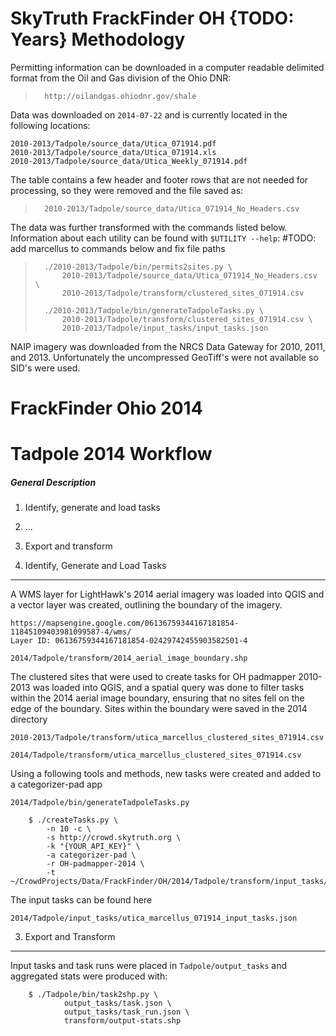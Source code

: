 SkyTruth FrackFinder OH {TODO: Years} Methodology
=================================================


Permitting information can be downloaded in a computer readable delimited
format from the Oil and Gas division of the Ohio DNR:

>       http://oilandgas.ohiodnr.gov/shale

Data was downloaded on `2014-07-22` and is currently located in the following
locations:

    2010-2013/Tadpole/source_data/Utica_071914.pdf
    2010-2013/Tadpole/source_data/Utica_071914.xls
    2010-2013/Tadpole/source_data/Utica_Weekly_071914.pdf

The table contains a few header and footer rows that are not needed for
processing, so they were removed and the file saved as:

>       2010-2013/Tadpole/source_data/Utica_071914_No_Headers.csv

The data was further transformed with the commands listed below.  Information
about each utility can be found with `$UTILITY --help`:
\#TODO: add marcellus to commands below and fix file paths

>       ./2010-2013/Tadpole/bin/permits2sites.py \
>           2010-2013/Tadpole/source_data/Utica_071914_No_Headers.csv \
>           2010-2013/Tadpole/transform/clustered_sites_071914.csv
>
>       ./2010-2013/Tadpole/bin/generateTadpoleTasks.py \
>           2010-2013/Tadpole/transform/clustered_sites_071914.csv \
>           2010-2013/Tadpole/input_tasks/input_tasks.json

NAIP imagery was downloaded from the NRCS Data Gateway for 2010, 2011, and 2013.
Unfortunately the uncompressed GeoTiff's were not available so SID's were used.




FrackFinder Ohio 2014
=====================



Tadpole 2014 Workflow
=====================

##### General Description #####

1. Identify, generate and load tasks
2. ...
3. Export and transform


1. Identify, Generate and Load Tasks
------------------------------------

A WMS layer for LightHawk's 2014 aerial imagery was loaded into QGIS and a vector layer was created, outlining the boundary of the imagery.

	https://mapsengine.google.com/06136759344167181854-11845109403981099587-4/wms/
	Layer ID: 06136759344167181854-02429742455903582501-4

	2014/Tadpole/transform/2014_aerial_image_boundary.shp

The clustered sites that were used to create tasks for OH padmapper 2010-2013 was loaded into QGIS,  and a spatial query was done to filter tasks within the 2014 aerial image boundary, ensuring that no sites fell on the edge of the boundary. Sites within the boundary were saved in the 2014 directory

	
	2010-2013/Tadpole/transform/utica_marcellus_clustered_sites_071914.csv

	2014/Tadpole/transform/utica_marcellus_clustered_sites_071914.csv

Using a following tools and methods, new tasks were created and added to a categorizer-pad app 

	2014/Tadpole/bin/generateTadpoleTasks.py

        $ ./createTasks.py \
            -n 10 -c \
            -s http://crowd.skytruth.org \ 
            -k "{YOUR_API_KEY}" \
            -a categorizer-pad \
            -r OH-padmapper-2014 \
            -t ~/CrowdProjects/Data/FrackFinder/OH/2014/Tadpole/transform/input_tasks/utica_marcellus_071914_input_tasks.json

The input tasks can be found here

	2014/Tadpole/input_tasks/utica_marcellus_071914_input_tasks.json


3. Export and Transform
-----------------------

Input tasks and task runs were placed in `Tadpole/output_tasks` and aggregated stats were produced with:

        $ ./Tadpole/bin/task2shp.py \
                output_tasks/task.json \
                output_tasks/task_run.json \
                transform/output-stats.shp
                